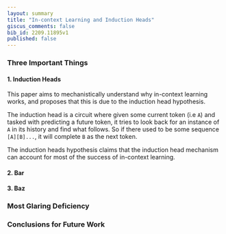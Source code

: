 ```yaml
---
layout: summary
title: "In-context Learning and Induction Heads"
giscus_comments: false
bib_id: 2209.11895v1
published: false
---
```


### Three Important Things

#### 1. Induction Heads

This paper aims to mechanistically understand why in-context learning works, and
proposes that this is due to the induction head hypothesis.

The induction head is a circuit where given some current token (i.e `A`)
and tasked with predicting a future token,
it tries to look back for an instance of `A` in its history and find
what follows. So if there used to be some sequence `[A][B]...`, it will
complete `B` as the next token.

The induction heads hypothesis claims that the induction head mechanism
can account for most of the success of in-context learning.

#### 2. Bar

#### 3. Baz

### Most Glaring Deficiency

### Conclusions for Future Work
